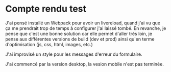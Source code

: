 # Compte rendu test

J'ai pensé installé un Webpack pour avoir un livereload, quand j'ai vu que ça me prendrait trop de temps à configurer j'ai laissé tombé.
En revanche, je pense que c'est une bonne solution car elle permet d'aller très loin, je pense aux différentes versions de build (dev et prod) ainsi qu'en terme d'optimisation (js, css, html, images, etc.)

J'ai improvisé un style pour les messages d'erreur du formulaire.

J'ai commencé par la version desktop, la vesion mobile n'est pas terminée.
